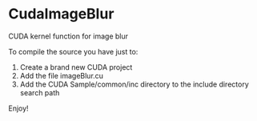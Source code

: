 CudaImageBlur
=============

CUDA kernel function for image blur

To compile the source you have just to: 

1.  Create a brand new CUDA project 
2.  Add the file imageBlur.cu 
3.  Add the CUDA Sample/common/inc directory to the include directory search path 

Enjoy!

